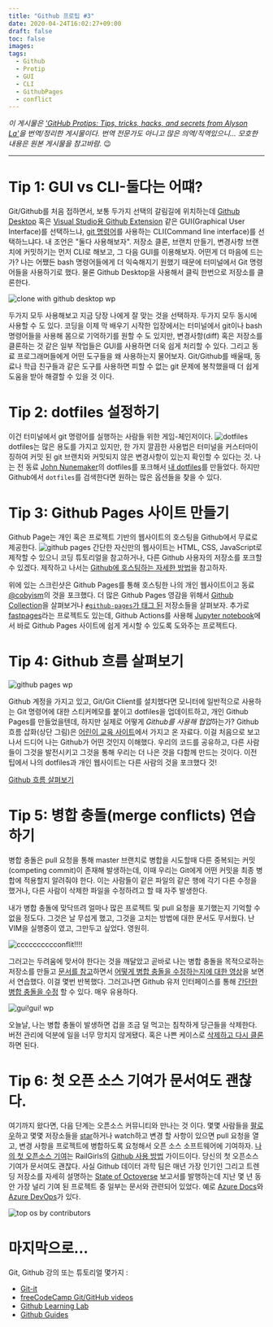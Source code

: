 ```yaml
---
title: "Github 프로팁 #3"
date: 2020-04-24T16:02:27+09:00
draft: false
toc: false
images:
tags:
  - Github
  - Protip
  - GUI
  - CLI
  - GithubPages
  - conflict
---
```


*이 게시물은 ['GitHub Protips: Tips, tricks, hacks, and secrets from Alyson La'](https://github.blog/2020-04-23-github-protips-tips-tricks-hacks-and-secrets-from-alyson-la/)을 번역/정리한 게시물이다. 번역 전문가도 아니고 많은 의역/직역있으니... 모호한 내용은 원본 게시물을 참고바람.* :wink:

---

# Tip 1: GUI vs CLI-둘다는 어떄?
Git/Github를 처음 접하면서, 보통 두가지 선택의 갈림길에 위치하는데 [Github Desktop](https://desktop.github.com/) 혹은 [Visual Studio용 Github Extension](https://visualstudio.github.com/) 같은 GUI(Graphical User Interface)를 선택하느냐, [git 명령어](https://education.github.com/git-cheat-sheet-education.pdf)를 사용하는 CLI(Command line interface)를 선택하느냐다. 내 조언은 "둘다 사용해보자". 저장소 클론, 브랜치 만들기, 변경사항 브랜치에 커밋하기는 먼저 CLI로 해보고, 그 다음 GUI를 이용해보자. 어떤게 더 마음에 드는가? 나는 어쨌든 bash 명령어들에게 더 익숙해지기 원했기 때문에 터미널에서 Git 명령어들을 사용하기로 했다. 물론 Github Desktop을 사용해서 클릭 한번으로 저장소를 클론한다.

![clone with github desktop wp](/posts/13/13001.png)

두가지 모두 사용해보고 지금 당장 나에게 잘 맞는 것을 선택하자. 두가지 모두 동시에 사용할 수 도 있다. 코딩을 이제 막 배우기 시작한 입장에서는 터미널에서 git이나 bash 명령어들을 사용해 몸으로 기억하기를 원할 수 도 있지만, 변경사항(diff) 혹은 저장소를 클론하는 것 같은 일부 작업들은 GUI를 사용하면 더욱 쉽게 처리할 수 있다. 그리고 동료 프로그래머들에게 어떤 도구들을 왜 사용하는지 물어보자. Git/Github를 배울때, 동료나 학급 친구들과 같은 도구를 사용하면 피할 수 없는 git 문제에 봉착했을때 더 쉽게 도움을 받아 해결할 수 있을 것 이다.

# Tip 2: dotfiles 설정하기
이건 터미널에서 git 명령어를 실행하는 사람들 위한 게임-체인저이다. 
![dotfiles](/posts/13/13002.png)
dotfiles는 많은 용도를 가지고 있지만, 한 가지 깔끔한 사용법은 터미널을 커스터마이징하여 커밋 된 git 브랜치와 커밋되지 않은 변경사항이 있는지 확인할 수 있다는 것.
나는 전 동료 [John Nunemaker](https://github.com/jnunemaker/dotfiles)의 dotfiles를 포크해서 [내 dotfiles](https://github.com/alysonla/dotfiles)를 만들었다. 하지만 Github에서 `dotfiles`를 검색한다면 원하는 많은 옵션들을 찾을 수 있다.

# Tip 3: Github Pages 사이트 만들기
Github Page는 개인 혹은 프로젝트 기반의 웹사이트의 호스팅을 Github에서 무료로 제공한다.
![github pages](/posts/13/13003.png)
간단한 자신만의 웹사이트는 HTML, CSS, JavaScript로 제작할 수 있으니 코딩 튜토리얼을 참고하거나, 다른 Github 사용자의 저장소를 포크할 수 있겠다. 제작하고 나서는 [Github에 호스팅하는 자세한 방법](https://pages.github.com/)을 참고하자.

위에 있는 스크린샷은 Github Pages를 통해 호스팅한 나의 개인 웹사이트이고 동료 [@cobyism](https://github.com/cobyism)의 것을 포크했다. 더 많은 Github Pages 영감을 위해서 [Github Collection](https://github.com/collections/github-pages-examples)을 살펴보거나 [`#github-pages`가 태그 된](https://github.com/topics/github-pages) 저장소들을 살펴보자. 추가로 [fastpages](https://github.com/fastai/fastpages)라는 프로젝트도 있는데, Github Actions를 사용해 [Jupyter notebook](https://jupyter.org/)에서 바로 Github Pages 사이트에 쉽게 게시할 수 있도록 도와주는 프로젝트다.

# Tip 4: Github 흐름 살펴보기

![github pages wp](/posts/13/13004.png)

Github 계정을 가지고 있고, Git/Git Client를 설치했다면 모니터에 일반적으로 사용하는 Git 명령어에 대한 스티커메모를 붙이고 dotfiles을 업데이트하고, 개인 Github Pages를 만들었을텐데, 하지만 실제로 어떻게 *Github를 사용해 협업*하는가? Github 흐름 삽화(상단 그림)은 [어린이 교육 사이트](http://www.diy.org/)에서 가지고 온 자료다. 이걸 처음으로 보고나서 드디어 나는 Github가 어떤 것인지 이해했다. 우리의 코드를 공유하고, 다른 사람들이 그것을 발전시키고 그것을 통해 우리는 더 나은 것을 다함께 만드는 것이다. 이전 팁에서 나의 dotfiles과 개인 웹사이트는 다른 사람의 것을 포크했다 것!

[Github 흐름 살펴보기](https://guides.github.com/introduction/flow/)

# Tip 5: 병합 충돌(merge conflicts) 연습하기
병합 충돌은 pull 요청을 통해 master 브랜치로 병합을 시도할때 다른 중복되는 커밋(competing commit)이 존재해 발생하는데, 이때 우리는 Git에게 어떤 커밋을 최종 병합에 적용할지 알려줘야 한다. 이는 사람들이 같은 파일의 같은 행에 각기 다른 수정을 했거나, 다른 사람이 삭제한 파일을 수정하려고 할 때 자주 발생한다.

내가 병합 충돌에 맞닥뜨려 얼마나 많은 프로젝트 및 pull 요청을 포기했는지 기억할 수 없을 정도다. 그것은 날 무섭게 했고, 그것을 고치는 방법에 대한 문서도 무서웠다. 난 VIM을 실행중이 였고, 그만두고 싶었다. 영원히.

![cccccccccconflit!!!!](/posts/13/13005.png)

그러고는 두려움에 맞서야 한다는 것을 깨달았고 곧바로 나는 병합 충돌을 목적으로하는 저장소를 만들고 [문서를 참고](https://github.com/blog/2293-resolve-simple-merge-conflicts-on-github)하면서 [어떻게 병합 충돌을 수정하는지에 대한 영상](https://www.youtube.com/watch?v=sfT0WrChMrM)을 보면서 연습했다. 이걸 몇번 반복했다. 그러고나면 Github 유저 인터페이스를 통해 [간단한 병합 충돌을 수정](https://github.com/blog/2293-resolve-simple-merge-conflicts-on-github) 할 수 있다. 매우 유용하다.

![gui!gui! wp](/posts/13/13006.png)

오늘날, 나는 병합 충돌이 발생하면 겁을 조금 덜 먹고는 침착하게 당근들을 삭제한다. 버전 관리에 덕분에 일을 너무 망치지 않게됐다. 혹은 나쁜 케이스로 [삭제하고 다시 클론](https://xkcd.com/1597/)하면 된다.

# Tip 6: 첫 오픈 소스 기여가 문서여도 괜찮다.

여기까지 왔다면, 다음 단계는 오픈소스 커뮤니티와 만나는 것 이다.
몇몇 사람들을 [팔로우](https://help.github.com/en/github/getting-started-with-github/following-people)하고 몇몇 저장소들을 [star](https://help.github.com/en/github/getting-started-with-github/saving-repositories-with-stars)하거나 watch하고 변경 할 사항이 있으면 pull 요청을 열고, 변경 사항을 프로젝트에 병합하도록 요청해서 오픈 소스 소프트웨어에 기여하자. [나의 첫 오픈소스 기여](https://github.com/railsgirls/railsgirls.github.io/pull/66)는 RailGirls의 [Github 사용 방법](http://guides.railsgirls.com/github) 가이드이다. 당신의 첫 오픈소스 기여가 문서여도 괜찮다. 사실 Github 데이터 과학 팀은 매년 가장 인기인 그리고 트렌딩 저장소를 자세히 설명하는 [State of Octoverse](https://octoverse.github.com/) 보고서를 발행하는데 지난 몇 년 동안 가장 널리 기여 된 프로젝트 중 일부는 문서와 관련되어 있었다. 예로 [Azure Docs](https://github.com/MicrosoftDocs/azure-docs)와 [Azure DevOps](https://github.com/MicrosoftDocs/azure-devops-docs)가 있다.

![top os by contributors](/posts/13/13007.png)

# 마지막으로...

Git, Github 강의 또는 튜토리얼 몇가지 :

- [Git-it](https://github.com/jlord/git-it-electron)
- [freeCodeCamp Git/GitHub videos](https://youtu.be/vR-y_2zWrIE)
- [Github Learning Lab](https://lab.github.com/)
- [Github Guides](https://guides.github.com/)